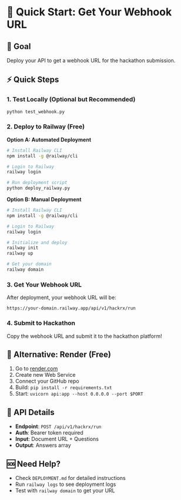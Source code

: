 # 🚀 Quick Start: Get Your Webhook URL

## 🎯 Goal
Deploy your API to get a webhook URL for the hackathon submission.

## ⚡ Quick Steps

### 1. Test Locally (Optional but Recommended)
```bash
python test_webhook.py
```

### 2. Deploy to Railway (Free)

**Option A: Automated Deployment**
```bash
# Install Railway CLI
npm install -g @railway/cli

# Login to Railway
railway login

# Run deployment script
python deploy_railway.py
```

**Option B: Manual Deployment**
```bash
# Install Railway CLI
npm install -g @railway/cli

# Login to Railway
railway login

# Initialize and deploy
railway init
railway up

# Get your domain
railway domain
```

### 3. Get Your Webhook URL
After deployment, your webhook URL will be:
```
https://your-domain.railway.app/api/v1/hackrx/run
```

### 4. Submit to Hackathon
Copy the webhook URL and submit it to the hackathon platform!

## 🔧 Alternative: Render (Free)
1. Go to [render.com](https://render.com)
2. Create new Web Service
3. Connect your GitHub repo
4. Build: `pip install -r requirements.txt`
5. Start: `uvicorn api:app --host 0.0.0.0 --port $PORT`

## 📡 API Details
- **Endpoint**: `POST /api/v1/hackrx/run`
- **Auth**: Bearer token required
- **Input**: Document URL + Questions
- **Output**: Answers array

## 🆘 Need Help?
- Check `DEPLOYMENT.md` for detailed instructions
- Run `railway logs` to see deployment logs
- Test with `railway domain` to get your URL 